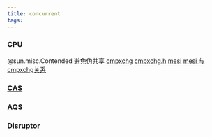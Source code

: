 ```yaml
---
title: concurrent
tags:
---
```

### CPU
@sun.misc.Contended 避免伪共享
[cmpxchg](https://www.felixcloutier.com/x86/cmpxchg)
[cmpxchg.h](https://elixir.bootlin.com/linux/latest/source/tools/arch/x86/include/asm/cmpxchg.h#L86)
[mesi](https://zh.wikipedia.org/wiki/MESI%E5%8D%8F%E8%AE%AE)
[mesi 与 cmpxchg关系](https://blog.csdn.net/21cnbao/article/details/108786813)

### [CAS](https://zh.wikipedia.org/wiki/%E6%AF%94%E8%BE%83%E5%B9%B6%E4%BA%A4%E6%8D%A2)


### AQS





### [Disruptor](https://tech.meituan.com/2016/11/18/disruptor.html)

